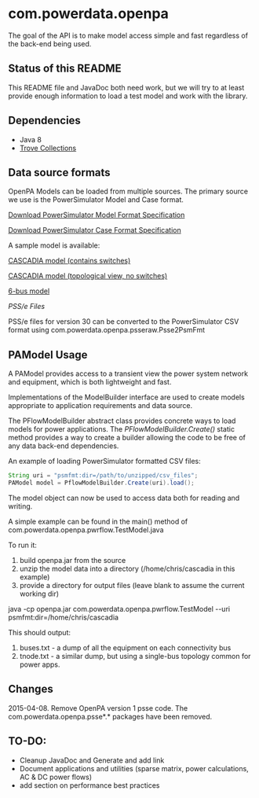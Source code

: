 com.powerdata.openpa
====================

The goal of the API is to make model access simple and fast regardless of the back-end being used.


Status of this README
-----
This README file and JavaDoc both need work, but we will try to at least provide enough information to load a 
test model and work with the library.

Dependencies
------
* Java 8
* [Trove Collections](http://trove.starlight-systems.com/)


Data source formats
------

OpenPA Models can be loaded from multiple sources.  The primary source we use is the PowerSimulator Model and Case format.

[Download PowerSimulator Model Format Specification](http://powerdata.github.io/com.powerdata.openpa/PowerSimulatorModelFormats.pdf)

[Download PowerSimulator Case Format Specification](http://powerdata.github.io/com.powerdata.openpa/PowerSimulatorCaseFormats.pdf)

A sample model is available:

[CASCADIA model (contains switches)](http://powerdata.github.io/com.powerdata.openpa/psmfmtmodels/cascadia.zip)

[CASCADIA model (topological view, no switches)](http://powerdata.github.io/com.powerdata.openpa/psmfmtmodels/cascadia_tn.zip)

[6-bus model](http://powerdata.github.io/com.powerdata.openpa/psmfmtmodels/6bus.zip)


*PSS/e Files*

PSS/e files for version 30 can be converted to the PowerSimulator CSV format using com.powerdata.openpa.psseraw.Psse2PsmFmt


PAModel Usage
-----

A PAModel provides access to a transient view the power system network and equipment, which is both lightweight and fast.  

Implementations of the ModelBuilder interface are used to create models appropriate to application requirements
and data source.

The PFlowModelBuilder abstract class provides concrete ways to load models for power applications.
The *PFlowModelBuilder.Create()* static method provides a way to create a builder allowing the code to be free of 
any data back-end dependencies.

An example of loading PowerSimulator formatted CSV files:

```java
String uri = "psmfmt:dir=/path/to/unzipped/csv_files";
PAModel model = PflowModelBuilder.Create(uri).load();
```

The model object can now be used to access data both for reading and writing.  

A simple example can be found in the main() method of com.powerdata.openpa.pwrflow.TestModel.java

To run it:

1. build openpa.jar from the source
2. unzip the model data into a directory (/home/chris/cascadia in this example)
3. provide a directory for output files (leave blank to assume the current working dir)

java -cp openpa.jar com.powerdata.openpa.pwrflow.TestModel --uri psmfmt:dir=/home/chris/cascadia

This should output:

1. buses.txt - a dump of all the equipment on each connectivity bus
2. tnode.txt - a similar dump, but using a single-bus topology common for power apps.

Changes
------
2015-04-08.  Remove OpenPA version 1 psse code.  The com.powerdata.openpa.psse\*.\* packages have been removed.  

TO-DO:
------
* Cleanup JavaDoc and Generate and add link
* Document applications and utilities (sparse matrix, power calculations, AC & DC power flows)
* add section on performance best practices

